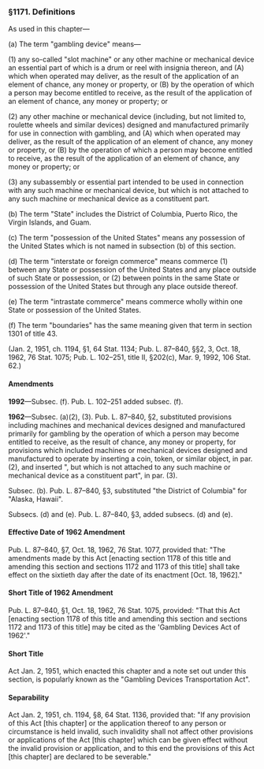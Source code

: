 ### §1171. Definitions ###

As used in this chapter—

(a) The term "gambling device" means—

(1) any so-called "slot machine" or any other machine or mechanical device an essential part of which is a drum or reel with insignia thereon, and (A) which when operated may deliver, as the result of the application of an element of chance, any money or property, or (B) by the operation of which a person may become entitled to receive, as the result of the application of an element of chance, any money or property; or

(2) any other machine or mechanical device (including, but not limited to, roulette wheels and similar devices) designed and manufactured primarily for use in connection with gambling, and (A) which when operated may deliver, as the result of the application of an element of chance, any money or property, or (B) by the operation of which a person may become entitled to receive, as the result of the application of an element of chance, any money or property; or

(3) any subassembly or essential part intended to be used in connection with any such machine or mechanical device, but which is not attached to any such machine or mechanical device as a constituent part.

(b) The term "State" includes the District of Columbia, Puerto Rico, the Virgin Islands, and Guam.

(c) The term "possession of the United States" means any possession of the United States which is not named in subsection (b) of this section.

(d) The term "interstate or foreign commerce" means commerce (1) between any State or possession of the United States and any place outside of such State or possession, or (2) between points in the same State or possession of the United States but through any place outside thereof.

(e) The term "intrastate commerce" means commerce wholly within one State or possession of the United States.

(f) The term "boundaries" has the same meaning given that term in section 1301 of title 43.

(Jan. 2, 1951, ch. 1194, §1, 64 Stat. 1134; Pub. L. 87–840, §§2, 3, Oct. 18, 1962, 76 Stat. 1075; Pub. L. 102–251, title II, §202(c), Mar. 9, 1992, 106 Stat. 62.)

#### Amendments ####

**1992**—Subsec. (f). Pub. L. 102–251 added subsec. (f).

**1962**—Subsec. (a)(2), (3). Pub. L. 87–840, §2, substituted provisions including machines and mechanical devices designed and manufactured primarily for gambling by the operation of which a person may become entitled to receive, as the result of chance, any money or property, for provisions which included machines or mechanical devices designed and manufactured to operate by inserting a coin, token, or similar object, in par. (2), and inserted ", but which is not attached to any such machine or mechanical device as a constituent part", in par. (3).

Subsec. (b). Pub. L. 87–840, §3, substituted "the District of Columbia" for "Alaska, Hawaii".

Subsecs. (d) and (e). Pub. L. 87–840, §3, added subsecs. (d) and (e).

#### Effective Date of 1962 Amendment ####

Pub. L. 87–840, §7, Oct. 18, 1962, 76 Stat. 1077, provided that: "The amendments made by this Act [enacting section 1178 of this title and amending this section and sections 1172 and 1173 of this title] shall take effect on the sixtieth day after the date of its enactment [Oct. 18, 1962]."

#### Short Title of 1962 Amendment ####

Pub. L. 87–840, §1, Oct. 18, 1962, 76 Stat. 1075, provided: "That this Act [enacting section 1178 of this title and amending this section and sections 1172 and 1173 of this title] may be cited as the 'Gambling Devices Act of 1962'."

#### Short Title ####

Act Jan. 2, 1951, which enacted this chapter and a note set out under this section, is popularly known as the "Gambling Devices Transportation Act".

#### Separability ####

Act Jan. 2, 1951, ch. 1194, §8, 64 Stat. 1136, provided that: "If any provision of this Act [this chapter] or the application thereof to any person or circumstance is held invalid, such invalidity shall not affect other provisions or applications of the Act [this chapter] which can be given effect without the invalid provision or application, and to this end the provisions of this Act [this chapter] are declared to be severable."